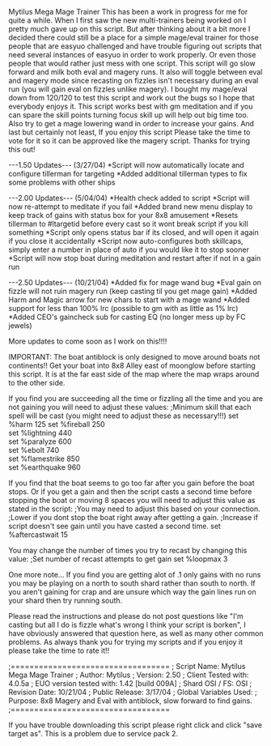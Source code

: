 Mytilus Mega Mage Trainer
This has been a work in progress for me for quite a while. When I first saw the new multi-trainers being worked on I pretty much gave up on this script. But after thinking about it a bit more I decided there could still be a place for a simple mage/eval trainer for those people that are easyuo challenged and have trouble figuring out scripts that need several instances of easyuo in order to work properly. Or even those people that would rather just mess with one script. This script will go slow forward and milk both eval and magery runs. It also will toggle between eval and magery mode since recasting on fizzles isn't necessary during an eval run (you will gain eval on fizzles unlike magery). I bought my mage/eval down from 120/120 to test this script and work out the bugs so I hope that everybody enjoys it. This script works best with gm meditation and if you can spare the skill points turning focus skill up will help out big time too. Also try to get a mage lowering wand in order to increase your gains. And last but certainly not least, If you enjoy this script Please take the time to vote for it so it can be approved like the magery script. Thanks for trying this out!

---1.50 Updates--- (3/27/04)
*Script will now automatically locate and configure tillerman for targeting
*Added additional tillerman types to fix some problems with other ships

---2.00 Updates--- (5/04/04)
*Health check added to script
*Script will now re-attempt to meditate if you fail
*Added brand new menu display to keep track of gains with status box for your 8x8 amusement
*Resets tillerman to #ltargetid before every cast so it wont break script if you kill something
*Script only opens status bar if its closed, and will open it again if you close it accidentally
*Script now auto-configures both skillcaps, simply enter a number in place of auto if you would like it to stop sooner
*Script will now stop boat during meditation and restart after if not in a gain run

---2.50 Updates--- (10/21/04)
*Added fix for mage wand bug
*Eval gain on fizzle will not ruin magery run (keep casting til you get mage gain)
*Added Harm and Magic arrow for new chars to start with a mage wand
*Added support for less than 100% lrc (possible to gm with as little as 1% lrc)
*Added CEO's gaincheck sub for casting EQ (no longer mess up by FC jewels)

More updates to come soon as I work on this!!!!

IMPORTANT: The boat antiblock is only designed to move around boats not continents!! Get your boat into 8x8 Alley east of moonglow before starting this script. It is at the far east side of the map where the map wraps around to the other side.

If you find you are succeeding all the time or fizzling all the time and you are not gaining you will need to adjust these values:
;Minimum skill that each spell will be cast (you might need to adjust these as necessary!!!)
set %harm 125
set %fireball 250  
set %lightning 440  
set %paralyze 600  
set %ebolt 740  
set %flamestrike 850  
set %earthquake 960


If you find that the boat seems to go too far after you gain before the boat stops. Or if you get a gain and then the script casts a second time before stopping the boat or moving 8 spaces you will need to adjust this value as stated in the script:
;You may need to adjust this based on your connection.
;Lower if you dont stop the boat right away after getting a gain.
;Increase if script doesn't see gain until you have casted a second time.
set %aftercastwait 15


You may change the number of times you try to recast by changing this value:
;Set number of recast attempts to get gain
set %loopmax 3


One more note... If you find you are getting alot of .1 only gains with no runs you may be playing on a north to south shard rather than south to north. If you aren't gaining for crap and are unsure which way the gain lines run on your shard then try running south.

Please read the instructions and please do not post questions like \"I'm casting but all I do is fizzle what's wrong I think your script is borken\", I have obviously answered that question here, as well as many other common problems. As always thank you for trying my scripts and if you enjoy it please take the time to rate it!!


;==================================
; Script Name:   Mytilus Mega Mage Trainer
; Author: Mytilus
; Version: 2.50
; Client Tested with: 4.0.5a
; EUO version tested with: 1.42 [build 009A]
; Shard OSI / FS: OSI
; Revision Date: 10/21/04
; Public Release: 3/17/04
; Global Variables Used:
; Purpose: 8x8 Magery and Eval with antiblock, slow forward to find gains.
;==================================



If you have trouble downloading this script please right click and click "save target as". This is a problem due to service pack 2.